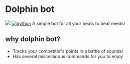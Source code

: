 # Dolphin bot

![](https://tokei.rs/b1/github/realstealthninja/dolphin-bot)
[![python](https://img.shields.io/badge/Python-3.11-3776AB.svg?style=flat&logo=python&logoColor=white)](https://www.python.org)
A simple bot for all your beats to beat needs!


## why dolphin bot?
- Tracks your competitor's points in a battle of sounds!
- Has several miscellanous commands for you to enjoy
